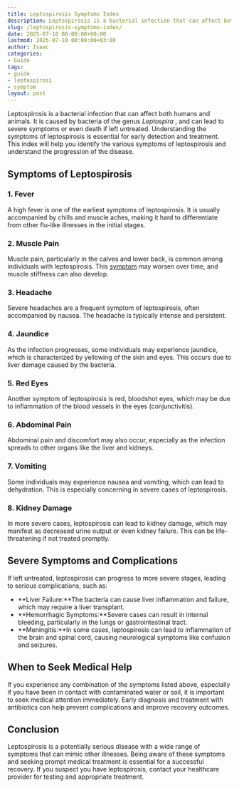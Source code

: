 ```yaml
---
title: Leptospirosis Symptoms Index
description: Leptospirosis is a bacterial infection that can affect both humans and animals. It is caused by bacteria of the genus Leptospira , and can lead to severe...
slug: /leptospirosis-symptoms-index/
date: 2025-07-10 00:00:00+00:00
lastmod: 2025-07-10 00:00:00+03:00
author: Isaac
categories:
- Guide
tags:
- guide
- leptospirosi
- symptom
layout: post
---
```

Leptospirosis is a bacterial infection that can affect both humans and animals. It is caused by bacteria of the genus
*Leptospira*
, and can lead to severe symptoms or even death if left untreated. Understanding the symptoms of leptospirosis is essential for early detection and treatment. This index will help you identify the various symptoms of leptospirosis and understand the progression of the disease.
## Symptoms of Leptospirosis
### 1. Fever
A high fever is one of the earliest symptoms of leptospirosis. It is usually accompanied by chills and muscle aches, making it hard to differentiate from other flu-like illnesses in the initial stages.
### 2. Muscle Pain
Muscle pain, particularly in the calves and lower back, is common among individuals with leptospirosis. This [symptom](https://pestpolicy.com/leptospirosis-symptoms/) may worsen over time, and muscle stiffness can also develop.
### 3. Headache
Severe headaches are a frequent symptom of leptospirosis, often accompanied by nausea. The headache is typically intense and persistent.
### 4. Jaundice
As the infection progresses, some individuals may experience jaundice, which is characterized by yellowing of the skin and eyes. This occurs due to liver damage caused by the bacteria.
### 5. Red Eyes
Another symptom of leptospirosis is red, bloodshot eyes, which may be due to inflammation of the blood vessels in the eyes (conjunctivitis).
### 6. Abdominal Pain
Abdominal pain and discomfort may also occur, especially as the infection spreads to other organs like the liver and kidneys.
### 7. Vomiting
Some individuals may experience nausea and vomiting, which can lead to dehydration. This is especially concerning in severe cases of leptospirosis.
### 8. Kidney Damage
In more severe cases, leptospirosis can lead to kidney damage, which may manifest as decreased urine output or even kidney failure. This can be life-threatening if not treated promptly.
## Severe Symptoms and Complications
If left untreated, leptospirosis can progress to more severe stages, leading to serious complications, such as:
- **Liver Failure:**The bacteria can cause liver inflammation and failure, which may require a liver transplant.
- **Hemorrhagic Symptoms:**Severe cases can result in internal bleeding, particularly in the lungs or gastrointestinal tract.
- **Meningitis:**In some cases, leptospirosis can lead to inflammation of the brain and spinal cord, causing neurological symptoms like confusion and seizures.
## When to Seek Medical Help
If you experience any combination of the symptoms listed above, especially if you have been in contact with contaminated water or soil, it is important to seek medical attention immediately. Early diagnosis and treatment with antibiotics can help prevent complications and improve recovery outcomes.
## Conclusion
Leptospirosis is a potentially serious disease with a wide range of symptoms that can mimic other illnesses. Being aware of these symptoms and seeking prompt medical treatment is essential for a successful recovery. If you suspect you have leptospirosis, contact your healthcare provider for testing and appropriate treatment.